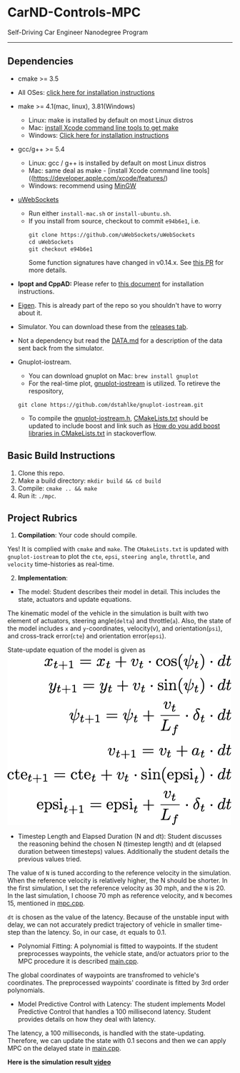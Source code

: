 # CarND-Controls-MPC
Self-Driving Car Engineer Nanodegree Program


---
## Dependencies

* cmake >= 3.5
 * All OSes: [click here for installation instructions](https://cmake.org/install/)
* make >= 4.1(mac, linux), 3.81(Windows)
  * Linux: make is installed by default on most Linux distros
  * Mac: [install Xcode command line tools to get make](https://developer.apple.com/xcode/features/)
  * Windows: [Click here for installation instructions](http://gnuwin32.sourceforge.net/packages/make.htm)
* gcc/g++ >= 5.4
  * Linux: gcc / g++ is installed by default on most Linux distros
  * Mac: same deal as make - [install Xcode command line tools]((https://developer.apple.com/xcode/features/)
  * Windows: recommend using [MinGW](http://www.mingw.org/)
* [uWebSockets](https://github.com/uWebSockets/uWebSockets)
  * Run either `install-mac.sh` or `install-ubuntu.sh`.
  * If you install from source, checkout to commit `e94b6e1`, i.e.
    ```
    git clone https://github.com/uWebSockets/uWebSockets
    cd uWebSockets
    git checkout e94b6e1
    ```
    Some function signatures have changed in v0.14.x. See [this PR](https://github.com/udacity/CarND-MPC-Project/pull/3) for more details.

* **Ipopt and CppAD:** Please refer to [this document](https://github.com/udacity/CarND-MPC-Project/blob/master/install_Ipopt_CppAD.md) for installation instructions.
* [Eigen](http://eigen.tuxfamily.org/index.php?title=Main_Page). This is already part of the repo so you shouldn't have to worry about it.
* Simulator. You can download these from the [releases tab](https://github.com/udacity/self-driving-car-sim/releases).
* Not a dependency but read the [DATA.md](./DATA.md) for a description of the data sent back from the simulator.

* Gnuplot-iostream. 
  * You can download gnuplot on Mac: ```brew install gnuplot```
  * For the real-time plot, [gnuplot-iostream](http://stahlke.org/dan/gnuplot-iostream/) is utilized. To retireve the respository, 
  ```
  git clone https://github.com/dstahlke/gnuplot-iostream.git
  ```
  * To compile the [gnuplot-iostream.h](./src/gnuplot-iostream.h), [CMakeLists.txt](./CMakeLists.txt) should be updated to include boost and link such as [How do you add boost libraries in CMakeLists.txt](https://stackoverflow.com/questions/6646405/how-do-you-add-boost-libraries-in-cmakelists-txt) in stackoverflow.


## Basic Build Instructions

1. Clone this repo.
2. Make a build directory: `mkdir build && cd build`
3. Compile: `cmake .. && make`
4. Run it: `./mpc`.

## Project Rubrics

[//]: # (Image References)
[image1]: ./output/stateequation.png "state_equation"

1. **Compilation**: Your code should compile.

Yes! It is complied with ```cmake``` and ```make```. The ```CMakeLists.txt``` is updated with ```gnuplot-iostream``` to plot the ```cte```, ```epsi```, ```steering angle```, ```throttle```, and ```velocity``` time-histories as real-time.

2. **Implementation**: 

* The model: Student describes their model in detail. This includes the state, actuators and update equations.

The kinematic model of the vehicle in the simulation is built with two element of actuators, steering angle(```delta```) and throttle(```a```).
Also, the state of the model includes ```x``` and ```y```-coordinates, velocity(v), and orientation(```psi```), and cross-track error(```cte```) and orientation error(```epsi```).

State-update equation of the model is given as
![alt text][image1]

* Timestep Length and Elapsed Duration (N and dt): Student discusses the reasoning behind the chosen N (timestep length) and dt (elapsed duration between timesteps) values. Additionally the student details the previous values tried.

The value of ```N``` is tuned according to the reference velocity in the simulation. When the reference velocity is relatively higher, the N should be shorter.
In the first simulation, I set the reference velocity as 30 mph, and the ```N``` is 20. In the last simulation, I choose 70 mph as reference velocity, and ```N``` becomes 15, mentioned in [mpc.cpp](./src/mpc.cpp).

```dt``` is chosen as the value of the latency. Because of the unstable input with delay, we can not accurately predict trajectory of vehicle in smaller time-step than the latency. So, in our case, ```dt``` equals to 0.1.

* Polynomial Fitting:  A polynomial is fitted to waypoints. If the student preprocesses waypoints, the vehicle state, and/or actuators prior to the MPC procedure it is described [main.cpp](./src/main.cpp).

The global coordinates of waypoints are transfromed to vehicle's coordinates. The preprocessed waypoints' coordinate is fitted by 3rd order polynomials.

* Model Predictive Control with Latency: The student implements Model Predictive Control that handles a 100 millisecond latency. Student provides details on how they deal with latency.

The latency, a 100 milliseconds, is handled with the state-updating. Therefore, we can update the state with 0.1 secons and then we can apply MPC on the delayed state in [main.cpp](./src/main.cpp).


**Here is the simulation result [video](./output/MPC.mov)**

  



